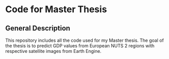 # Code for Master Thesis

## General Description

This repository includes all the code used for my Master thesis. The goal of the thesis is to predict GDP values from European NUTS 2 regions with respective satellite images from Earth Engine.

